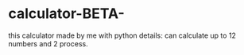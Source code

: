 # calculator-BETA-
this calculator made by me with python details: can calculate up to 12 numbers and 2 process.
